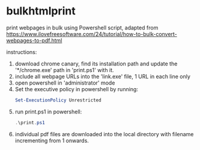 # bulkhtmlprint
print webpages in bulk using Powershell script, adapted from https://www.ilovefreesoftware.com/24/tutorial/how-to-bulk-convert-webpages-to-pdf.html

instructions:
1. download chrome canary, find its installation path and update the '*/chrome.exe' path in 'print.ps1' with it.
2. include all webpage URLs into the 'link.exe' file, 1 URL in each line only
3. open powershell in 'administrator' mode
4. Set the executive policy in powershell by running:
    ```powershell
    Set-ExecutionPolicy Unrestricted
5. run print.ps1 in powershell:
    ```powershell
    .\print.ps1
6. individual pdf files are downloaded into the local directory with filename incrementing from 1 onwards.
